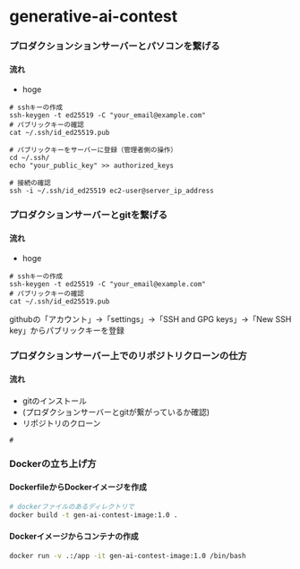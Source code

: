 # generative-ai-contest
### プロダクションションサーバーとパソコンを繋げる
#### 流れ
- hoge
```bash(on local)
# sshキーの作成
ssh-keygen -t ed25519 -C "your_email@example.com"
# パブリックキーの確認
cat ~/.ssh/id_ed25519.pub
```
```bash(on server)
# パブリックキーをサーバーに登録（管理者側の操作）
cd ~/.ssh/
echo "your_public_key" >> authorized_keys
```
```bash(on local)
# 接続の確認
ssh -i ~/.ssh/id_ed25519 ec2-user@server_ip_address
```
### プロダクションサーバーとgitを繋げる
#### 流れ
- hoge
```bash(on server)
# sshキーの作成
ssh-keygen -t ed25519 -C "your_email@example.com"
# パブリックキーの確認
cat ~/.ssh/id_ed25519.pub
```
githubの「アカウント」->「settings」->「SSH and GPG keys」->「New SSH key」からパブリックキーを登録

### プロダクションサーバー上でのリポジトリクローンの仕方
#### 流れ
- gitのインストール
- (プロダクションサーバーとgitが繋がっているか確認)
- リポジトリのクローン
```bash(on server)
# 
```
### Dockerの立ち上げ方
#### DockerfileからDockerイメージを作成
```bash
# dockerファイルのあるディレクトリで
docker build -t gen-ai-contest-image:1.0 .
```
#### Dockerイメージからコンテナの作成
```bash
docker run -v .:/app -it gen-ai-contest-image:1.0 /bin/bash
```
